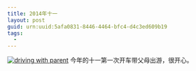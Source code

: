 ```yaml
---
title: 2014年十一
layout: post
guid: urn:uuid:5afa0831-8446-4464-bfc4-d4c3ed609b19
tags:
  - 
---
```



[![driving with parent](/media/files/2014/10/01/driving-with-parent.jpg)](https://www.flickr.com/photos/127518998@N02/15223693337/)
今年的十一第一次开车带父母出游，很开心。
